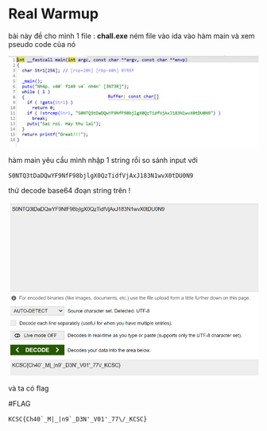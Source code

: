 # Real Warmup 

bài này đề cho mình 1 file : **chall.exe**
ném file vào ida 
vào hàm main và xem pseudo code của nó 

![Alt text](image.png)

hàm main yêu cầu mình nhập 1 string rồi so sánh input với 
```
S0NTQ3tDaDQwYF9NfF98bjlgX0QzTidfVjAxJ183N1wvX0tDU0N9
```
thử decode base64 đoạn string trên ! 

![Alt text](image-1.png)

và ta có flag

#FLAG 
```
KCSC{Ch40`_M|_|n9`_D3N'_V01'_77\/_KCSC}
```